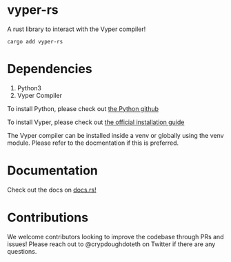 # vyper-rs
A rust library to interact with the Vyper compiler! 

`cargo add vyper-rs`

# Dependencies 

1. Python3
2. Vyper Compiler

To install Python, please check out [the Python github](https://github.com/python/cpython)

To install Vyper, please check out [the official installation guide](https://docs.vyperlang.org/en/stable/installing-vyper.html)

The Vyper compiler can be installed inside a venv or globally using the venv module. Please refer to the docmentation if this is preferred. 

# Documentation

Check out the docs on [docs.rs!](https://docs.rs/vyper-rs/latest/)

# Contributions 

We welcome contributors looking to improve the codebase through PRs and issues! Please reach out to @crypdoughdoteth on Twitter if there are any questions. 
